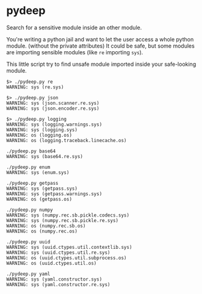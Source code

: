 # pydeep
Search for a sensitive module inside an other module.

You're writing a python jail and want to let the user access a whole python module. (without the private attributes)
It could be safe, but some modules are importing sensible modules (like `re` importing `sys`).

This little script try to find unsafe module imported inside your safe-looking module.

```
$> ./pydeep.py re
WARNING: sys (re.sys)
```

```
$> ./pydeep.py json
WARNING: sys (json.scanner.re.sys)
WARNING: sys (json.encoder.re.sys)
```

```
$> ./pydeep.py logging
WARNING: sys (logging.warnings.sys)
WARNING: sys (logging.sys)
WARNING: os (logging.os)
WARNING: os (logging.traceback.linecache.os)
```

```
./pydeep.py base64
WARNING: sys (base64.re.sys)
```

```
./pydeep.py enum
WARNING: sys (enum.sys)
```

```
./pydeep.py getpass
WARNING: sys (getpass.sys)
WARNING: sys (getpass.warnings.sys)
WARNING: os (getpass.os)

./pydeep.py numpy
WARNING: sys (numpy.rec.sb.pickle.codecs.sys)
WARNING: sys (numpy.rec.sb.pickle.re.sys)
WARNING: os (numpy.rec.sb.os)
WARNING: os (numpy.rec.os)
```

```
./pydeep.py uuid
WARNING: sys (uuid.ctypes.util.contextlib.sys)
WARNING: sys (uuid.ctypes.util.re.sys)
WARNING: os (uuid.ctypes.util.subprocess.os)
WARNING: os (uuid.ctypes.util.os)
```

```
./pydeep.py yaml
WARNING: sys (yaml.constructor.sys)
WARNING: sys (yaml.constructor.re.sys)
```

